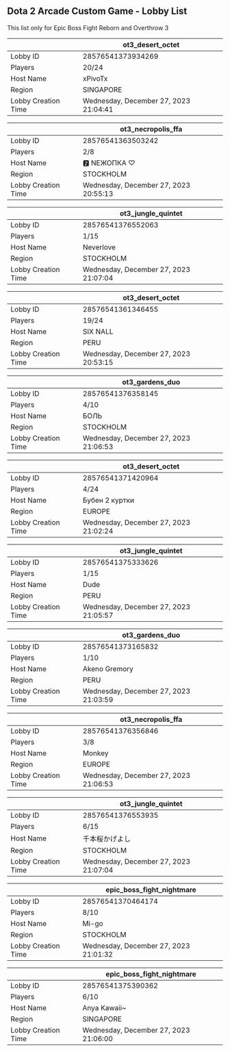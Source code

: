 ## Dota 2 Arcade Custom Game - Lobby List

This list only for Epic Boss Fight Reborn and Overthrow 3

|  | ot3_desert_octet |
| ------ | ------ |
| Lobby ID | 28576541373934269 |
| Players | 20/24 |
| Host Name | xPivoTx |
| Region | SINGAPORE |
| Lobby Creation Time | Wednesday, December 27, 2023 21:04:41 |


|  | ot3_necropolis_ffa |
| ------ | ------ |
| Lobby ID | 28576541363503242 |
| Players | 2/8 |
| Host Name | 🆉 NEЖОПКА ♡ |
| Region | STOCKHOLM |
| Lobby Creation Time | Wednesday, December 27, 2023 20:55:13 |


|  | ot3_jungle_quintet |
| ------ | ------ |
| Lobby ID | 28576541376552063 |
| Players | 1/15 |
| Host Name | Neverlove |
| Region | STOCKHOLM |
| Lobby Creation Time | Wednesday, December 27, 2023 21:07:04 |


|  | ot3_desert_octet |
| ------ | ------ |
| Lobby ID | 28576541361346455 |
| Players | 19/24 |
| Host Name | SIX NALL |
| Region | PERU |
| Lobby Creation Time | Wednesday, December 27, 2023 20:53:15 |


|  | ot3_gardens_duo |
| ------ | ------ |
| Lobby ID | 28576541376358145 |
| Players | 4/10 |
| Host Name | БОЛЬ |
| Region | STOCKHOLM |
| Lobby Creation Time | Wednesday, December 27, 2023 21:06:53 |


|  | ot3_desert_octet |
| ------ | ------ |
| Lobby ID | 28576541371420964 |
| Players | 4/24 |
| Host Name | Бубен 2 куртки |
| Region | EUROPE |
| Lobby Creation Time | Wednesday, December 27, 2023 21:02:24 |


|  | ot3_jungle_quintet |
| ------ | ------ |
| Lobby ID | 28576541375333626 |
| Players | 1/15 |
| Host Name | Dude |
| Region | PERU |
| Lobby Creation Time | Wednesday, December 27, 2023 21:05:57 |


|  | ot3_gardens_duo |
| ------ | ------ |
| Lobby ID | 28576541373165832 |
| Players | 1/10 |
| Host Name | Akeno Gremory |
| Region | PERU |
| Lobby Creation Time | Wednesday, December 27, 2023 21:03:59 |


|  | ot3_necropolis_ffa |
| ------ | ------ |
| Lobby ID | 28576541376356846 |
| Players | 3/8 |
| Host Name | Monkey |
| Region | EUROPE |
| Lobby Creation Time | Wednesday, December 27, 2023 21:06:53 |


|  | ot3_jungle_quintet |
| ------ | ------ |
| Lobby ID | 28576541376553935 |
| Players | 6/15 |
| Host Name | 千本桜かげよし |
| Region | STOCKHOLM |
| Lobby Creation Time | Wednesday, December 27, 2023 21:07:04 |


|  | epic_boss_fight_nightmare |
| ------ | ------ |
| Lobby ID | 28576541370464174 |
| Players | 8/10 |
| Host Name | Mi-go |
| Region | STOCKHOLM |
| Lobby Creation Time | Wednesday, December 27, 2023 21:01:32 |


|  | epic_boss_fight_nightmare |
| ------ | ------ |
| Lobby ID | 28576541375390362 |
| Players | 6/10 |
| Host Name | Anya Kawaii~ |
| Region | SINGAPORE |
| Lobby Creation Time | Wednesday, December 27, 2023 21:06:00 |


